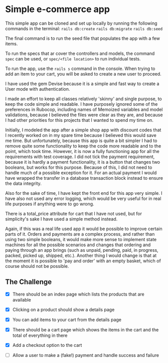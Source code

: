 # Simple e-commerce app

This simple app can be cloned and set up locally by running the following commands in the terminal:
`rails db:create`
`rails db:migrate`
`rails db:seed`

The final command is to run the seed file that populates the app with a few items. 

To run the specs that ar cover the controllers and models, the command `spec` can be used, or `spec/<file location>` to run individual tests.

To run the app, use the `rails s` command in the console. When trying to add an item to your cart, you will be asked to create a new user to proceed.

I have used the gem Devise because it is a simple and fast way to create a User mode with authentication.

I made an effort to keep all classes relatively 'skinny' and single purpose, to keep the code simple and readable. I have purposely ignored some of the preferences in Rubocop, including names of Memoized variables and model validations, because I believed the files were clear as they are, and because I had other priorities for this projects that I wanted to spend my time on.

Initially, I modeled the app after a simple shop app with discount codes that I recently worked on in my spare time because I believed this would save me time. But unfortunately, because this app is quite a bit simpler I had to remove quite some functionality to keep the code more readable and to the point, which took time. However, it is now a fully functioning app for all the requirements with test coverage. I did not tick the payment requirement, because it is hardly a payment functionality, it is a button that changes two booleans, but works for this purpose. Because of this, I did not need to handle much of a possible exception for it. For an actual payment I would have wrapped the transfer in a database transaction block instead to ensure the data integrity.

Also for the sake of time, I have kept the front end for this app very simple. I have also not used any error logging, which would be very useful for in real life purposes if anything were to go wrong.

There is a total_price attribute for cart that I have not used, but for simplicity's sake I have used a simple method instead.

Again, if this was a real life used app it would be possible to improve certain parts of it. Orders and payments are a complex process, and rather than using two simple booleans, it would make more sense to implement state machines for all the possible scenarios and changes that ordering and paying through an app brings (such as unpaid, pending, paid, in progress, packed, picked up, shipped, etc.). Another thing I would change is that at the moment it is possible to 'pay and order' with an empty basket, which of course should not be possible.

## The Challenge

- [X] There should be an index page which lists the products that are available
- [X] Clicking on a product should show a details page
- [X] You can add items to your cart from the details page
- [X] There should be a cart page which shows the items in the cart and the total of everything in there
- [X] Add a checkout option to the cart
- [ ] Allow a user to make a (fake!) payment and handle success and failure

